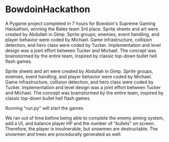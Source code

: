 # BowdoinHackathon
A Pygame project completed in 7 hours for Bowdoin's Supreme Gaming Hackathon, winning the Bates team 3rd place. Sprite sheets and art were created by Abdullah in Gimp. Sprite groups, enemies, event handling, and player behavior were coded by Michael. Game infrastructure, collision detection, and hero class were coded by Tucker. Implementation and level design was a joint effort between Tucker and Michael. The concept was brainstormed by the entire team, inspired by classic top-down bullet hell flash games. 

Sprite sheets and art were created by Abdullah in Gimp. Sprite groups, enemies, event handling, and player behavior were coded by Michael. Game infrastructure, collision detection, and hero class were coded by Tucker. Implementation and level design was a joint effort between Tucker and Michael. The concept was brainstormed by the entire team, inspired by classic top-down bullet hell flash games. 

Running "run.py" will start the games

We ran out of time before being able to complete the enemy aiming system, add a UI, and balance player HP and the number of "bullets" on screen. Therefore, the player is invulnerable, but snowmen are destructable. The snowmen and trees are procedurally generated as well.
